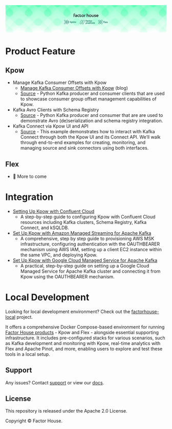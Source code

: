 ![factorhouse](./images/factorhouse.jfif)

# Product Feature

## Kpow

- Manage Kafka Consumer Offsets with Kpow
  - [Manage Kafka Consumer Offsets with Kpow](https://factorhouse.io/blog/how-to/manage-kafka-consumer-offsets-with-kpow/) (blog)
  - [Source](./offset-management/) - Python Kafka producer and consumer clients that are used to showcase consumer group offset management capabilities of Kpow.
- Kafka Avro Clients with Schema Registry
  - [Source](./fh-local-kafka-avro-clients/) - Python Kafka producer and consumer that are are used to demonstrate Avro (de)serialization and schema registry integration.
- Kafka Connect via Kpow UI and API
  - [Source](./fh-local-kafka-connect/) - This example demonstrates how to interact with Kafka Connect through both the Kpow UI and its Connect API. We’ll walk through end-to-end examples for creating, monitoring, and managing source and sink connectors using both interfaces.

## Flex

- 🚧 More to come

# Integration

- [Setting Up Kpow with Confluent Cloud](https://factorhouse.io/blog/how-to/set-up-kpow-with-confluent-cloud/)
  - A step-by-step guide to configuring Kpow with Confluent Cloud resources including Kafka clusters, Schema Registry, Kafka Connect, and kSQLDB.
- [Set Up Kpow with Amazon Managed Streaming for Apache Kafka](https://factorhouse.io/blog/how-to/set-up-kpow-with-aws/)
  - A comprehensive, step by step guide to provisioning AWS MSK infrastructure, configuring authentication with the OAUTHBEARER mechanism using AWS IAM, setting up a client EC2 instance within the same VPC, and deploying Kpow.
- [Set Up Kpow with Google Cloud Managed Service for Apache Kafka](https://factorhouse.io/blog/how-to/set-up-kpow-with-gcp/)
  - A practical, step-by-step guide on setting up a Google Cloud Managed Service for Apache Kafka cluster and connecting it from Kpow using the OAUTHBEARER mechanism.

# Local Development

Looking for local development environment? Check out the [factorhouse-local](https://github.com/factorhouse/factorhouse-local) project.

It offers a comprehensive Docker Compose-based environment for running [Factor House products](https://factorhouse.io/) - Kpow and Flex - alongside essential supporting infrastructure. It includes pre-configured stacks for various scenarios, such as Kafka development and monitoring with Kpow, real-time analytics with Flex and Apache Pinot, and more, enabling users to explore and test these tools in a local setup.

## Support

Any issues? Contact [support](https://factorhouse.io/support/) or view our [docs](https://docs.factorhouse.io/).

## License

This repository is released under the Apache 2.0 License.

Copyright © Factor House.
